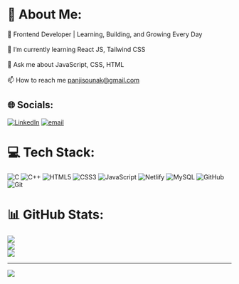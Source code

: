 # 💫 About Me:
🌱 Frontend Developer | Learning, Building, and Growing Every Day<br><br>🌱 I’m currently learning React JS, Tailwind CSS<br><br>💬 Ask me about JavaScript, CSS, HTML<br><br>📫 How to reach me panjisounak@gmail.com


## 🌐 Socials:
[![LinkedIn](https://img.shields.io/badge/LinkedIn-%230077B5.svg?logo=linkedin&logoColor=white)](https://linkedin.com/in/sounak-panji-598898371) [![email](https://img.shields.io/badge/Email-D14836?logo=gmail&logoColor=white)](mailto:panjisounak@gmail.com) 

# 💻 Tech Stack:
![C](https://img.shields.io/badge/c-%2300599C.svg?style=for-the-badge&logo=c&logoColor=white) ![C++](https://img.shields.io/badge/c++-%2300599C.svg?style=for-the-badge&logo=c%2B%2B&logoColor=white) ![HTML5](https://img.shields.io/badge/html5-%23E34F26.svg?style=for-the-badge&logo=html5&logoColor=white) ![CSS3](https://img.shields.io/badge/css3-%231572B6.svg?style=for-the-badge&logo=css3&logoColor=white) ![JavaScript](https://img.shields.io/badge/javascript-%23323330.svg?style=for-the-badge&logo=javascript&logoColor=%23F7DF1E) ![Netlify](https://img.shields.io/badge/netlify-%23000000.svg?style=for-the-badge&logo=netlify&logoColor=#00C7B7) ![MySQL](https://img.shields.io/badge/mysql-4479A1.svg?style=for-the-badge&logo=mysql&logoColor=white) ![GitHub](https://img.shields.io/badge/github-%23121011.svg?style=for-the-badge&logo=github&logoColor=white) ![Git](https://img.shields.io/badge/git-%23F05033.svg?style=for-the-badge&logo=git&logoColor=white)
# 📊 GitHub Stats:
![](https://github-readme-stats.vercel.app/api?username=Sounak-Panji&theme=dark&hide_border=false&include_all_commits=true&count_private=true)<br/>
![](https://nirzak-streak-stats.vercel.app/?user=Sounak-Panji&theme=dark&hide_border=false)<br/>
![](https://github-readme-stats.vercel.app/api/top-langs/?username=Sounak-Panji&theme=dark&hide_border=false&include_all_commits=true&count_private=true&layout=compact)

---
[![](https://visitcount.itsvg.in/api?id=Sounak-Panji&icon=0&color=0)](https://visitcount.itsvg.in)

<!-- Proudly created with GPRM ( https://gprm.itsvg.in ) -->
